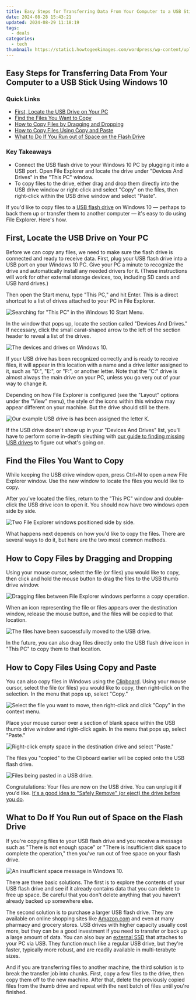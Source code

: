 ```yaml
---
title: Easy Steps for Transferring Data From Your Computer to a USB Stick Using Windows 10
date: 2024-08-28 15:43:21
updated: 2024-08-29 11:18:19
tags:
  - deals
categories:
  - tech
thumbnail: https://static1.howtogeekimages.com/wordpress/wp-content/uploads/2023/11/52778606842_6e963415ce_o.jpg
---
```


## Easy Steps for Transferring Data From Your Computer to a USB Stick Using Windows 10

### Quick Links

* [First, Locate the USB Drive on Your PC](https://extra-resources.techidaily.com/the-key-to-combining-linktree-and-tiktok-biographies/)
* [Find the Files You Want to Copy](https://data-safeguard.techidaily.com/top-10-professional-photo-restoration-compannies-advantages-and-disadvantages/)
* [How to Copy Files by Dragging and Dropping](https://ai-driven-video-production.techidaily.com/join-the-ranks-top-5-free-online-video-joiners-you-need-to-try/)
* [How to Copy Files Using Copy and Paste](https://change-location.techidaily.com/how-to-exit-android-factory-mode-on-motorola-moto-g34-5g-drfone-by-drfone-fix-android-problems-fix-android-problems/)
* [What to Do If You Run out of Space on the Flash Drive](https://android-unlock.techidaily.com/in-2024-how-to-unlock-vivo-y100a-bootloader-easily-by-drfone-android/)

### Key Takeaways

* Connect the USB flash drive to your Windows 10 PC by plugging it into a USB port. Open File Explorer and locate the drive under "Devices And Drives" in the "This PC" window.
* To copy files to the drive, either drag and drop them directly into the USB drive window or right-click and select "Copy" on the files, then right-click within the USB drive window and select "Paste".

 If you'd like to copy files to a [USB flash drive](https://screen-recording.techidaily.com/updated-innovative-methods-to-log-gaming-sessions/) on Windows 10 — perhaps to back them up or transfer them to another computer — it's easy to do using File Explorer. Here's how.

##  First, Locate the USB Drive on Your PC

 Before we can copy any files, we need to make sure the flash drive is connected and ready to receive data. First, plug your USB flash drive into a USB port on your Windows 10 PC. Give your PC a minute to recognize the drive and automatically install any needed drivers for it. (These instructions will work for other external storage devices, too, including SD cards and USB hard drives.)

 Then open the Start menu, type "This PC," and hit Enter. This is a direct shortcut to a list of drives attached to your PC in File Explorer.

![Searching for "This PC" in the Windows 10 Start Menu.](https://static1.howtogeekimages.com/wordpress/wp-content/uploads/2023/11/launch-this-pc.png) 

 In the window that pops up, locate the section called "Devices And Drives." If necessary, click the small carat-shaped arrow to the left of the section header to reveal a list of the drives.

![The devices and drives on Windows 10.](https://static1.howtogeekimages.com/wordpress/wp-content/uploads/2023/11/devices-and-drives.png) 

 If your USB drive has been recognized correctly and is ready to receive files, it will appear in this location with a name and a drive letter assigned to it, such as "D:", "E:", or "F:", or another letter. Note that the "C:" drive is almost always the main drive on your PC, unless you go very out of your way to change it.

 Depending on how File Explorer is configured (see the "Layout" options under the "View" menu), the style of the icons within this window may appear different on your machine. But the drive should still be there.

![Our example USB drive is has been assigned the letter K.](https://static1.howtogeekimages.com/wordpress/wp-content/uploads/2023/11/usb-drive.png) 

 If the USB drive doesn't show up in your "Devices And Drives" list, you'll have to perform some in-depth sleuthing with [our guide to finding missing USB drives](https://instagram-videos.techidaily.com/updated-2024-approved-captivating-cycles-on-ig-perfecting-the-boomerang-effect/) to figure out what's going on.

##  Find the Files You Want to Copy

 While keeping the USB drive window open, press Ctrl+N to open a new File Explorer window. Use the new window to locate the files you would like to copy.

 After you've located the files, return to the "This PC" window and double-click the USB drive icon to open it. You should now have two windows open side by side.

![Two File Explorer windows positioned side by side.](https://static1.howtogeekimages.com/wordpress/wp-content/uploads/2023/11/files-to-be-moved.png) 

 What happens next depends on how you'd like to copy the files. There are several ways to do it, but here are the two most common methods.

##  How to Copy Files by Dragging and Dropping

 Using your mouse cursor, select the file (or files) you would like to copy, then click and hold the mouse button to drag the files to the USB thumb drive window.

![Dragging files between File Explorer windows performs a copy operation.](https://static1.howtogeekimages.com/wordpress/wp-content/uploads/2023/11/moving-files.png) 

 When an icon representing the file or files appears over the destination window, release the mouse button, and the files will be copied to that location.

![The files have been successfully moved to the USB drive.](https://static1.howtogeekimages.com/wordpress/wp-content/uploads/2023/11/files-moved.png) 

 In the future, you can also drag files directly onto the USB flash drive icon in "This PC" to copy them to that location.

##  How to Copy Files Using Copy and Paste

 You can also copy files in Windows using the [Clipboard](https://twitter-videos.techidaily.com/new-in-2024-gain-twitter-gifs-for-pc-download-made-simple/). Using your mouse cursor, select the file (or files) you would like to copy, then right-click on the selection. In the menu that pops up, select "Copy."

![Select the file you want to move, then right-click and click "Copy" in the context menu.](https://static1.howtogeekimages.com/wordpress/wp-content/uploads/2023/11/copy-files.png) 

 Place your mouse cursor over a section of blank space within the USB thumb drive window and right-click again. In the menu that pops up, select "Paste."

![Right-click empty space in the destination drive and select "Paste."](https://static1.howtogeekimages.com/wordpress/wp-content/uploads/2023/11/select-paste.png) 

 The files you "copied" to the Clipboard earlier will be copied onto the USB flash drive.

![Files being pasted in a USB drive.](https://static1.howtogeekimages.com/wordpress/wp-content/uploads/2023/11/files-moving.png) 

 Congratulations: Your files are now on the USB drive. You can unplug it if you'd like. [It's a good idea to "Safely Remove" (or eject) the drive before you do](https://www.howtogeek.com/118546/htg-explains-do-you-really-need-to-safely-remove-usb-sticks/).

##  What to Do If You Run out of Space on the Flash Drive

 If you're copying files to your USB flash drive and you receive a message such as "There is not enough space" or "There is insufficient disk space to complete the operation," then you've run out of free space on your flash drive.

![An insufficient space message in Windows 10.](https://static1.howtogeekimages.com/wordpress/wp-content/uploads/2020/08/win10_not_enough_space.png) 

 There are three basic solutions. The first is to explore the contents of your USB flash drive and see if it already contains data that you can delete to free up space. Be careful that you don't delete anything that you haven't already backed up somewhere else.

 The second solution is to purchase a larger USB flash drive. They are available on online shopping sites like [Amazon.com](https://www.amazon.com/USB-Flash-Drives-Storage-Add-Ons/b?ie=UTF8&node=3151491&tag=hotoge-20&ascsubtag=UUhtgUeUpU211756&asc%5Frefurl=https%3A%2F%2Fwww.howtogeek.com%2F685516%2Fhow-to-copy-files-to-a-usb-flash-drive-on-windows-10%2F&asc%5Fcampaign=Evergreen) and even at many pharmacy and grocery stores. USB drives with higher capacity usually cost more, but they can be a good investment if you need to transfer or back up a large amount of data. You can also buy an [external SSD](https://screen-capture.techidaily.com/new-optimize-logitech-footage-background-free-method/) that attaches to your PC via USB. They function much like a regular USB drive, but they're faster, typically more robust, and are readily available in multi-terabyte sizes.

 And if you are transferring files to another machine, the third solution is to break the transfer job into chunks. First, copy a few files to the drive, then copy them off to the new machine. After that, delete the previously copied files from the thumb drive and repeat with the next batch of files until you're finished.

<ins class="adsbygoogle"
     style="display:block"
     data-ad-format="autorelaxed"
     data-ad-client="ca-pub-7571918770474297"
     data-ad-slot="1223367746"></ins>



<ins class="adsbygoogle"
     style="display:block"
     data-ad-client="ca-pub-7571918770474297"
     data-ad-slot="8358498916"
     data-ad-format="auto"
     data-full-width-responsive="true"></ins>
